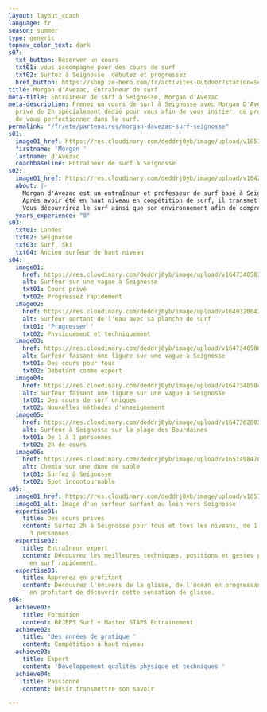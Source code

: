 ```yaml
---
layout: layout_coach
language: fr
season: summer
type: generic
topnav_color_text: dark
s07:
  txt_button: Réserver un cours
  txt01: vous accompagne pour des cours de surf
  txt02: Surfez à Seignosse, débutez et progressez
  href_button: https://shop.ze-hero.com/fr/activites-Outdoor?station=Seignosse&calessonstype=all&catypegenderlistsummer=all&calessonsactivitytype=Surf&start-date=
title: Morgan d'Avezac, Entraîneur de surf
meta-title: Entraineur de surf à Seignosse, Morgan d'Avezac
meta-description: Prenez un cours de surf à Seignosse avec Morgan D'Avezac. Un cours
  privé de 2h spécialement dédié pour vous afin de vous initier, de progresser et
  de vous perfectionner dans le surf.
permalink: "/fr/ete/partenaires/morgan-davezac-surf-seignosse"
s01:
  image01_href: https://res.cloudinary.com/deddrj0yb/image/upload/v1651494646/website/Ind%C3%A9pendant/jeffrey-brandjes--rmn82mwVdI-unsplash.jpg
  firstname: 'Morgan '
  lastname: d'Avezac
  coachbaseline: Entraîneur de surf à Seignosse
s02:
  image01_href: https://res.cloudinary.com/deddrj0yb/image/upload/v1642661311/website/summer/carles-rabada-TbJg-UB7mGs-unsplash_1_nz9e4g.jpg
  about: |-
    Morgan d'Avezac est un entraîneur et professeur de surf basé à Seignosse dans les Landes. Le surf est un univers où il excède. Après 26 années de pratique dont 10 années de compétition de surf au sein du Hossegor Surf Club, il a ensuite entraîné 7 ans le club Waiteuteu Surf Club. Entre pratique et pédagogie, il accumule en plus des formations dans l'entraînement sportif avec un Master STAPS. Passionné, technicien et pédagogue, il saura vous apporter les meilleurs éléments afin de débuter dans le surf ou même de vous perfectionner.
    Après avoir été en haut niveau en compétition de surf, il transmet aujourd'hui toutes ces compétences auprès des élèves et des personnes désirant découvrir le surf et progresser. Aujourd'hui, il met en place ses propres méthodes d'enseignement afin de vous donner le meilleur.
    Vous découvrirez le surf ainsi que son environnement afin de comprendre l'ensemble de cet univers. Surfez avec un expert tant physique et technique pour apprendre avec les meilleurs conseils.
  years_experience: "8"
s03:
  txt01: Landes
  txt02: Seignosse
  txt03: Surf, Ski
  txt04: Ancien surfeur de haut niveau
s04:
  image01:
    href: https://res.cloudinary.com/deddrj0yb/image/upload/v1647340583/website/Ind%C3%A9pendant/51668639_2264458490442592_3894814208168034304_n.png
    alt: Surfeur sur une vague à Seignosse
    txt01: Cours privé
    txt02: Progressez rapidement
  image02:
    href: https://res.cloudinary.com/deddrj0yb/image/upload/v1649320042/website/Ind%C3%A9pendant/51300714_2264461690442272_8556519707782414336_n.jpg
    alt: Surfeur sortant de l'eau avec sa planche de surf
    txt01: 'Progresser '
    txt02: Physiquement et techniquement
  image03:
    href: https://res.cloudinary.com/deddrj0yb/image/upload/v1647340586/website/Ind%C3%A9pendant/51611112_2264458663775908_5798386440089894912_n.png
    alt: Surfeur faisant une figure sur une vague à Seignosse
    txt01: Des cours pour tous
    txt02: Débutant comme expert
  image04:
    href: https://res.cloudinary.com/deddrj0yb/image/upload/v1647340584/website/Ind%C3%A9pendant/51492224_2264458510442590_1849281714996641792_n.png
    alt: Surfeur faisant une figure sur une vague à Seignosse
    txt01: Des cours de surf uniques
    txt02: Nouvelles méthodes d'enseignement
  image05:
    href: https://res.cloudinary.com/deddrj0yb/image/upload/v1647362603/website/resorts/Seignosse/jeffrey-brandjes-IYN2sh976Ac-unsplash_1.jpg
    alt: Surfeur à Seignosse sur la plage des Bourdaines
    txt01: De 1 à 3 personnes
    txt02: 2h de cours
  image06:
    href: https://res.cloudinary.com/deddrj0yb/image/upload/v1651498470/website/resorts/Seignosse/sven-piek-j-3e9jMN1i0-unsplash.jpg
    alt: Chemin sur une dune de sable
    txt01: Surfez à Seignosse
    txt02: Spot incontournable
s05:
  image01_href: https://res.cloudinary.com/deddrj0yb/image/upload/v1651498840/website/Ind%C3%A9pendant/joackim-weiler-SCenXOv4CTI-unsplash.jpg
  image01_alt: Image d'un surfeur surfant au loin vers Seignosse
  expertise01:
    title: Des cours privés
    content: Surfez 2h à Seignosse pour tous et tous les niveaux, de 1 personnes à
      3 personnes.
  expertise02:
    title: Entraîneur expert
    content: Découvrez les meilleures techniques, positions et gestes pour progresser
      en surf rapidement.
  expertise03:
    title: Apprenez en profitant
    content: Découvrez l'univers de la glisse, de l'océan en progressant mais surtout
      en profitant de découvrir cette sensation de glisse.
s06:
  achieve01:
    title: Formation
    content: BPJEPS Surf + Master STAPS Entrainement
  achieve02:
    title: 'Des années de pratique '
    content: Compétition à haut niveau
  achieve03:
    title: Expert
    content: 'Développement qualités physique et techniques '
  achieve04:
    title: Passionné
    content: Désir transmettre son savoir

---
```

